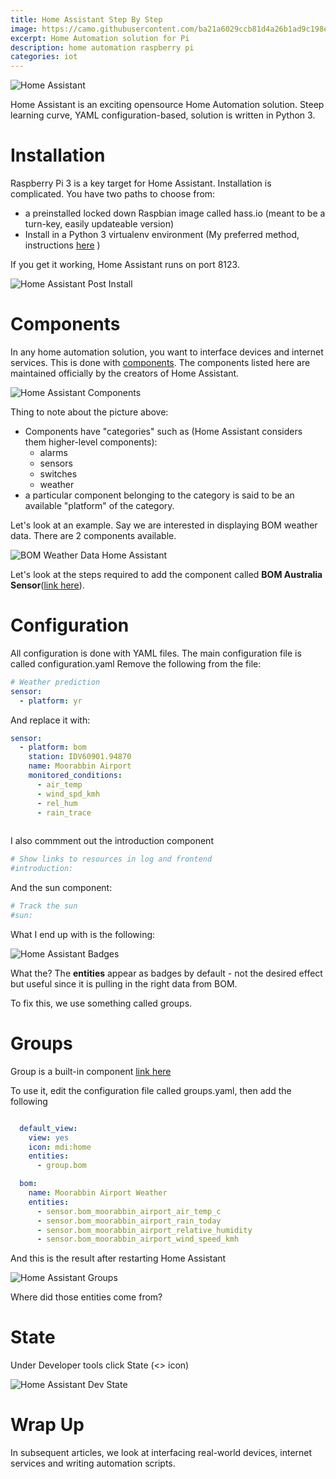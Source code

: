 ```yaml
---
title: Home Assistant Step By Step
image: https://camo.githubusercontent.com/ba21a6029ccb81d4a26b1ad9c198e61d01a07e7a/68747470733a2f2f7261772e6769746875622e636f6d2f686f6d652d617373697374616e742f686f6d652d617373697374616e742f6465762f646f63732f73637265656e73686f742d636f6d706f6e656e74732e706e67
excerpt: Home Automation solution for Pi
description: home automation raspberry pi
categories: iot
---
```

![Home Assistant](https://camo.githubusercontent.com/99578d7bca06d9c2973c2564e06f1ca444a4cce1/68747470733a2f2f7261772e6769746875622e636f6d2f686f6d652d617373697374616e742f686f6d652d617373697374616e742f6d61737465722f646f63732f73637265656e73686f74732e706e67)

Home Assistant is an exciting opensource Home Automation solution. Steep learning curve, YAML configuration-based, solution is written in
Python 3.

# Installation
Raspberry Pi 3 is a key target for Home Assistant. Installation is complicated. You have two paths to choose from:

- a preinstalled locked down Raspbian image called hass.io (meant to be a turn-key, easily updateable version)
- Install in a Python 3 virtualenv environment (My preferred method, instructions [here](https://homeassistant.io/docs/installation/raspberry-pi/) )

If you get it working, Home Assistant runs on port 8123.

![Home Assistant Post Install](https://github.com/raspberrypisig/raspberrypisig.github.io/raw/master/assets/images/homeassistant-postinstall.jpg)

# Components
In any home automation solution, you want to interface devices and internet services. This is done with [components](https://home-assistant.io/components/#all). The components listed here are maintained officially by the creators of Home Assistant.

![Home Assistant Components](https://raw.githubusercontent.com/raspberrypisig/raspberrypisig.github.io/master/assets/images/homeassistant-components.jpg)

Thing to note about the picture above:
- Components have "categories" such as (Home Assistant considers them higher-level components):
  * alarms
  * sensors
  * switches
  * weather
- a particular component belonging to the category is said to be an available "platform" of the category.

Let's look at an example. Say we are interested in displaying BOM weather data. There are 2 components available.

![BOM Weather Data Home Assistant](https://raw.githubusercontent.com/raspberrypisig/raspberrypisig.github.io/master/assets/images/homeassistant-bom.jpg)

Let's look at the steps required to add the component called **BOM Australia Sensor**([link here](https://home-assistant.io/components/sensor.bom/)).

# Configuration
All configuration is done with YAML files. The main configuration file is called configuration.yaml
Remove the following from the file:

```yaml
# Weather prediction
sensor:
  - platform: yr
```

And replace it with:

```yaml
sensor:
  - platform: bom
    station: IDV60901.94870
    name: Moorabbin Airport
    monitored_conditions:
      - air_temp
      - wind_spd_kmh
      - rel_hum
      - rain_trace
    
```
I also commment out the introduction component
```yaml
# Show links to resources in log and frontend
#introduction:
```

And the sun component:
```yaml
# Track the sun
#sun:
```

What I end up with is the following:

![Home Assistant Badges](https://github.com/raspberrypisig/raspberrypisig.github.io/raw/master/assets/images/homeassistant-weather.jpg)

What the? The **entities** appear as badges by default - not the desired effect but useful since it is pulling in the right data from BOM.

To fix this, we use something called groups.

# Groups
Group is a built-in component [link here](https://home-assistant.io/components/group/)

To use it, edit the configuration file called groups.yaml, then add the following

```yaml

  default_view:
    view: yes
    icon: mdi:home
    entities:
      - group.bom

  bom:
    name: Moorabbin Airport Weather
    entities:
      - sensor.bom_moorabbin_airport_air_temp_c
      - sensor.bom_moorabbin_airport_rain_today
      - sensor.bom_moorabbin_airport_relative_humidity
      - sensor.bom_moorabbin_airport_wind_speed_kmh
```

And this is the result after restarting Home Assistant

![Home Assistant Groups](https://github.com/raspberrypisig/raspberrypisig.github.io/raw/master/assets/images/homeassistant-bom-groups.jpg)

Where did those entities come from?

# State
Under Developer tools click State (<> icon)

![Home Assistant Dev State](https://github.com/raspberrypisig/raspberrypisig.github.io/raw/master/assets/images/homeassistant-devstate.jpg)

# Wrap Up
In subsequent articles, we look at interfacing real-world devices, internet services and writing automation scripts.







